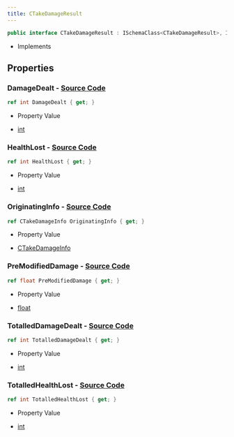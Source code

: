 ```yaml
---
title: CTakeDamageResult
---
```


```csharp
public interface CTakeDamageResult : ISchemaClass<CTakeDamageResult>, ISchemaField, ISchemaClass, INativeHandle
```

- Implements

## Properties

### **DamageDealt** - [Source Code](https://github.com/swiftly-solution/swiftlys2/blob/main/managed/src/SwiftlyS2.Generated/Schemas/Interfaces/CTakeDamageResult.cs#L20)

```csharp
ref int DamageDealt { get; }
```

- Property Value

- [int](https://learn.microsoft.com/dotnet/api/system.int32)

### **HealthLost** - [Source Code](https://github.com/swiftly-solution/swiftlys2/blob/main/managed/src/SwiftlyS2.Generated/Schemas/Interfaces/CTakeDamageResult.cs#L18)

```csharp
ref int HealthLost { get; }
```

- Property Value

- [int](https://learn.microsoft.com/dotnet/api/system.int32)

### **OriginatingInfo** - [Source Code](https://github.com/swiftly-solution/swiftlys2/blob/main/managed/src/SwiftlyS2.Generated/Schemas/Interfaces/CTakeDamageResult.cs#L16)

```csharp
ref CTakeDamageInfo OriginatingInfo { get; }
```

- Property Value

- [CTakeDamageInfo](/docs/api/shared/natives/ctakedamageinfo)

### **PreModifiedDamage** - [Source Code](https://github.com/swiftly-solution/swiftlys2/blob/main/managed/src/SwiftlyS2.Generated/Schemas/Interfaces/CTakeDamageResult.cs#L22)

```csharp
ref float PreModifiedDamage { get; }
```

- Property Value

- [float](https://learn.microsoft.com/dotnet/api/system.single)

### **TotalledDamageDealt** - [Source Code](https://github.com/swiftly-solution/swiftlys2/blob/main/managed/src/SwiftlyS2.Generated/Schemas/Interfaces/CTakeDamageResult.cs#L26)

```csharp
ref int TotalledDamageDealt { get; }
```

- Property Value

- [int](https://learn.microsoft.com/dotnet/api/system.int32)

### **TotalledHealthLost** - [Source Code](https://github.com/swiftly-solution/swiftlys2/blob/main/managed/src/SwiftlyS2.Generated/Schemas/Interfaces/CTakeDamageResult.cs#L24)

```csharp
ref int TotalledHealthLost { get; }
```

- Property Value

- [int](https://learn.microsoft.com/dotnet/api/system.int32)

